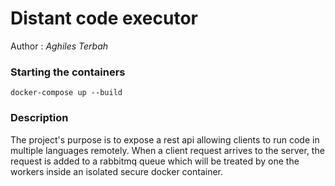 # Distant code executor

Author : *Aghiles Terbah*

### Starting the containers
```
docker-compose up --build
```

### Description

The project's purpose is to expose a rest api allowing clients to run code in multiple languages remotely.
When a client request arrives to the server, the request is added to a rabbitmq queue which will be treated by one the workers inside an isolated secure docker container.
